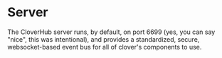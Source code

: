 # Server

The CloverHub server runs, by default, on port 6699 (yes, you can say "nice", this was intentional), and provides a standardized, secure, websocket-based event bus for all of clover's components to use.
